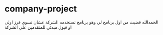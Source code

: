 # company-project
 الحمدالله قضيت من اول برنامح لي وهو برنامج تستخدمه الشركة عشان تسوي فرز اولى او قبول مبدئي للمتقدمين على الشركة
